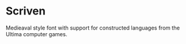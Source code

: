 # Scriven
Medieaval style font with support for constructed languages from the Ultima computer games.
